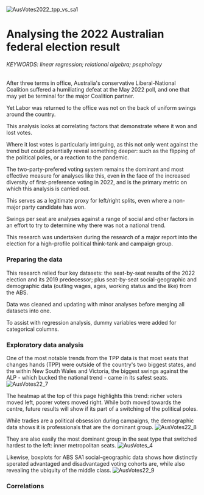 ![AusVotes2022_tpp_vs_sa1](https://github.com/jckkrr/AusVotes2022_TPPanalysis/assets/69304112/0bbc1110-0973-4f6f-840b-b82f7c7adc9a)

# Analysing the 2022 Australian federal election result
###### KEYWORDS: linear regression; relational algebra; psephology

After three terms in office, Australia's conservative Liberal-National Coalition suffered a humiliating defeat at the May 2022 poll, and one that may yet be terminal for the major Coalition partner.

Yet Labor was returned to the office was not on the back of uniform swings around the country. 

This analysis looks at correlating factors that demonstrate where it won and lost votes. 

Where it lost votes is particularly intriguing, as this not only went against the trend but could potentially reveal something deeper: such as the flipping of the political poles, or a reaction to the pandemic.  

The two-party-prefered voting system remains the dominant and most effective measure for analyses like this, even in the face of the increased diversity of first-preference voting in 2022, and is the primary metric on which this analysis is carried out.

This serves as a legitimate proxy for left/right splits, even where a non-major party candidate has won.

Swings per seat are analyses against a range of social and other factors in an effort to try to determine why there was not a national trend. 

This research was undertaken during the research of a major report into the election for a high-profile political think-tank and campaign group.


### Preparing the data
This research relied four key datasets: the seat-by-seat results of the 2022 election and its 2019 predecessor; plus seat-by-seat social-geographic and demographic data (outling wages, ages, working status and the like) from the ABS.

Data was cleaned and updating with minor analyses before merging all datasets into one. 

To assist with regression analysis, dummy variables were added for categorical columns.

### Exploratory data analysis
One of the most notable trends from the TPP data is that most seats that changes hands (TPP) were outside of the country's two biggest states, and the within New South Wales and Victoria, the biggest swings against the ALP - which bucked the national trend - came in its safest seats.  
![AusVotes22_7](https://github.com/jckkrr/AusVotes2022_TPPanalysis/assets/69304112/25e48ac8-ff82-4f80-ba61-c471b83e44db)

The heatmap at the top of this page highlights this trend: richer voters moved left, poorer voters moved right. While both moved towards the centre, future results will show if its part of a switching of the political poles.

While tradies are a political obsession during campaigns, the demographic data shows it is professionals that are the dominant group. 
![AusVotes22_8](https://github.com/jckkrr/AusVotes2022_TPPanalysis/assets/69304112/c1680af8-b21a-422c-9486-fa2e405cd764)

They are also easily the most dominant group in the seat type that switched hardest to the left: inner metropolitan seats.
![AusVotes_4](https://github.com/jckkrr/AusVotes2022_TPPanalysis/assets/69304112/54c9eb40-51a6-4f28-9965-2b37aa5908e4)

Likewise, boxplots for ABS SA1 social-geographic data shows how distinctly sperated advantaged and disadvantaged voting cohorts are, while also revealing the ubiquity of the middle class.
![AusVotes22_9](https://github.com/jckkrr/AusVotes2022_TPPanalysis/assets/69304112/5926a4d6-087b-4885-b1da-1ebbd9624646)

### Correlations
